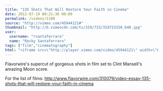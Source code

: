 ```yaml
---
title: "135 Shots That Will Restore Your Faith in Cinema"
date: 2012-07-19 00:21:36 00:00
permalink: /videos/1100
source: "http://vimeo.com/45944121#"
thumbnail: "http://b.vimeocdn.com/ts/319/723/319723150_640.jpg"
user:
  username: "rsantaferraro"
  name: "Rocky Santaferraro"
tags: ["film","cinematography"]
html: "<iframe src=\"http://player.vimeo.com/video/45944121\" width=\"640\" height=\"424\" frameborder=\"0\" webkitAllowFullScreen mozallowfullscreen allowFullScreen></iframe>"
---
```


Flavorwire's supercut of gorgeous shots in film set to Clint Mansell's amazing Moon score.

For the list of films: http://www.flavorwire.com/310079/video-essay-135-shots-that-will-restore-your-faith-in-cinema